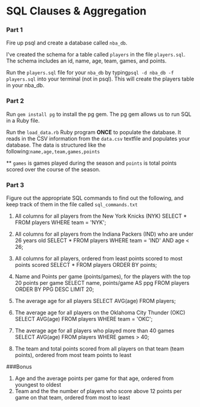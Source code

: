 # SQL Clauses & Aggregation

### Part 1

Fire up psql and create a database called `nba_db`.

I've created the schema for a table called `players` in the file `players.sql`. The schema includes an id, name, age, team, games, and points.

Run the `players.sql` file for your `nba_db` by typing`psql -d nba_db -f players.sql` into your terminal (not in psql). This will create the players table in your nba_db.

### Part 2

Run `gem install pg` to install the pg gem. The pg gem allows us to run SQL in a Ruby file.

Run the `load_data.rb` Ruby program __ONCE__ to populate the database. It reads in the CSV information from the `data.csv` textfile and populates your database. The data is structured like the following:`name,age,team,games,points`

** `games` is games played during the season and `points` is total points scored over the course of the season.

### Part 3

Figure out the appropriate SQL commands to find out the following, and keep track of them in the file called `sql_commands.txt`

1. All columns for all players from the New York Knicks (NYK)
  SELECT * FROM players WHERE team = 'NYK';

2. All columns for all players from the Indiana Packers (IND) who are under 26 years old
  SELECT * FROM players WHERE team = 'IND' AND age < 26;

3. All columns for all players, ordered from least points scored to most points scored
  SELECT * FROM players ORDER BY points;

4. Name and Points per game (points/games), for the players with the top 20 points per game
  SELECT name, points/game AS ppg FROM players ORDER BY PPG DESC LIMIT 20;

5. The average age for all players
  SELECT AVG(age) FROM players;

6. The average age for all players on the Oklahoma City Thunder (OKC)
  SELECT AVG(age) FROM players WHERE team = 'OKC';

7. The average age for all players who played more than 40 games
  SELECT AVG(age) FROM players WHERE games > 40;

8. The team and total points scored from all players on that team (team points), ordered from most team points to least



###Bonus
1. Age and the average points per game for that age, ordered from youngest to oldest
2. Team and the the number of players who score above 12 points per game on that team, ordered from most to least
